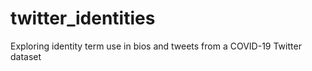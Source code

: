 # twitter_identities
Exploring identity term use in bios and tweets from a COVID-19 Twitter dataset
